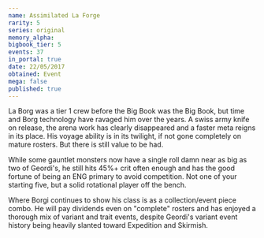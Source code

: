 ```yaml
---
name: Assimilated La Forge
rarity: 5
series: original
memory_alpha:
bigbook_tier: 5
events: 37
in_portal: true
date: 22/05/2017
obtained: Event
mega: false
published: true
---
```


La Borg was a tier 1 crew before the Big Book was the Big Book, but time and Borg technology have ravaged him over the years. A swiss army knife on release, the arena work has clearly disappeared and a faster meta reigns in its place. His voyage ability is in its twilight, if not gone completely on mature rosters. But there is still value to be had.

While some gauntlet monsters now have a single roll damn near as big as two of Geordi's, he still hits 45%+ crit often enough and has the good fortune of being an ENG primary to avoid competition. Not one of your starting five, but a solid rotational player off the bench.

Where Borgi continues to show his class is as a collection/event piece combo. He will pay dividends even on "complete" rosters and has enjoyed a thorough mix of variant and trait events, despite Geordi's variant event history being heavily slanted toward Expedition and Skirmish.
